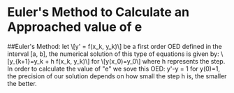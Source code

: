 # Euler's Method to Calculate an Approached value of e
##Euler's Method:
let \\[y' = f(x_k, y_k)\\] be a first order OED defined in the interval [a, b], the numerical solution of this type of equations is given by:
\\[y_{k+1}=y_k + h f(x_k, y_k)\\] for \\[y(x_0)=y_0\\] where h represents the step.
In order to calculate the value of "e" we sove this OED:
y'-y = 1 for y(0)=1, the precision of our solution depends on how small the step h is, the smaller the better.
